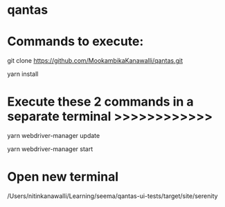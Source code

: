 
# qantas

# Commands to execute:

git clone https://github.com/MookambikaKanawalli/qantas.git

yarn install

# Execute these 2 commands in a separate terminal >>>>>>>>>>>>
yarn webdriver-manager update

yarn webdriver-manager start

# Open new terminal

/Users/nitinkanawalli/Learning/seema/qantas-ui-tests/target/site/serenity


